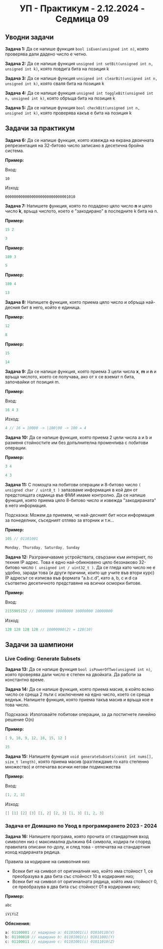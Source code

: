 <h1 align="center">УП - Практикум - 2.12.2024 - Седмица 09</h1>

## Уводни задачи

**Задача 1:** Да се напише функция `bool isEven(unsigned int n)`, която проверява дали дадено число е четно.

**Задача 2:** Да се напише функция `unsigned int setBit(unsigned int n, unsigned int k)`, която повдига бита на позиция k

**Задача 3:** Да се напише функция `unsigned int clearBit(unsigned int n, unsigned int k)`, която сваля бита на позиция k

**Задача 4:** Да се напише функция `unsigned int toggleBit(unsigned int n, unsigned int k)`, която обръща бита на позиция k

**Задача 5:** Да се напише функция `bool checkBit(unsigned int n, unsigned int k)`, която проверява какъв е бита на позиция k

## Задачи за практикум

**Задача 6:** Да се напише функция, която извежда на екрана двоичната репрезентация на 32-битово число записано в десетична бройна система.

**Пример:**

Вход:
```
10
```
Изход:
```
00000000000000000000000000001010
```

**Задача 7:** Напишете функция, която по подадено цяло число **n** и цяло число **k**, връща числото, което е "закодирано" в последните k бита на n.

**Пример:**

```c++
15 2
```

```c++
3
```

**Пример:**

```c++
189 3
```

```c++
5
```

**Пример:**

```c++
189 4
```

```c++
13
```

**Задача 8:** Напишете функция, която приема цяло число и обръща най-десния бит в него, който е единица.

**Пример:**

```c++
12
```

```c++
8
```

**Пример:**

```c++
15
```

```c++
14
```

**Задача 9:** Да се напише функция, която приема 3 цели числа **x**, **m** и **n** и връща числото, което се получава, ако от x се вземат n бита, започвайки от позиция m.

**Пример:**

Вход:
```c++
16 4 3
```

Изход:

```c++
4 // 16 = 10000 -> |100|00 -> 100 = 4
```

**Задача 10:** Да се напише функция, която приема 2 цели числа a и b и разменя стойностите им без допълнителна променлива с побитови операции.

**Пример:**

```c++
3 4
```

```c++
4 3
```

**Задача 11:** С помощта на побитови операции и 8-битово число `( unsigned char / uint8_t )` запазваме информация в кой ден от предстоящата седмица във ФМИ имаме контролно. Да се напише функция, която приема цяло 8-битово число и извежда "закодираната" в него информация.

Подсказка: Можем да приемем, че най-десният бит носи информация за понеделник, съседният отляво за вторник и т.н...

**Пример:**

```c++
105 // 01101001
```

```c++
Monday, Thursday, Saturday, Sunday
```

**Задача 12:** Разграничаваме устройствата, свързани към интернет, по техния IP адрес. Това е едно най-обикновено цяло беззнаково 32-битово число `( unsigned int / uint32_t )`. Да се гледа като число не е удобно, заради това (и други причини, които ще учите във втори курс) IP адресът се изписва във формата “a.b.c.d”, като a, b, c и d са съответно десетичното представяне на всички осморки битове.

**Пример:**

Вход:

```c++
2155905152 // 10000000 10000000 10000000 10000000
```

Изход:

```c++
128 128 128 128 // 10000000(2) = 128(10)
```

## Задачи за шампиони

### Live Coding: Generate Subsets

**Задача 13:** Да се напише функция `bool isPowerOfTwo(unsigned int n)`, която проверява дали число е степен на двойката. Да работи за константно време.

**Задача 14:** Да се напише функция, която приема масив, в който всяко число се среща 2 пъти с изключение на едно число, което се среща веднъж. Напишете функция, която приема такъв масив и връща кое е това число.

Подсказка: Използвайте побитови операции, за да постигнете линейно решение O(n)

**Пример:**

```c++
[ 9, 18, 9, 12, 18, 15, 12 ]
```

```c++
15
```

**Задача 15:** Напишете функция `void generateSubsets(const int nums[], size_t length)`, която приема масив (разглеждаме го като степенно множество) и отпечатва всички негови подмножества

**Пример:**

Вход:
```c++
[1, 2, 3]
```

Изход:
```c++
[] [1] [2] [3] [1, 2] [2, 3] [1, 3] [1, 2, 3]
```

### Задача от Домашно по Увод в програмирането 2023 - 2024

**Задача 16:** Напишете програма, която прочита от стандартния вход символен низ с максимална дължина 64 символа, кодира ги според правилата описани по-долу, и след това - отпечатва на стандартния изход кодираната редица.

Правила за кодиране на символния низ:
- Всеки бит на символ от оригиналния низ, който има стойност 1, се преобразува в два бита със стойност 10 в кодирания низ;
- Всеки бит на символ от оригиналната редица, който има стойност 0, се преобразува в два бита със стойност 01 в кодирания низ;

**Пример:**

```c++
abc
```

```c++
iViYiZ
```

**Обяснения:**

```c++
a: 01100001 // кодирано a: 01101001(i) 01010110(V)
b: 01100010 // кодирано b: 01101001(i) 01011001(Y)
c: 01100011 // кодирано c: 01101001(i) 01011010(Z)
```